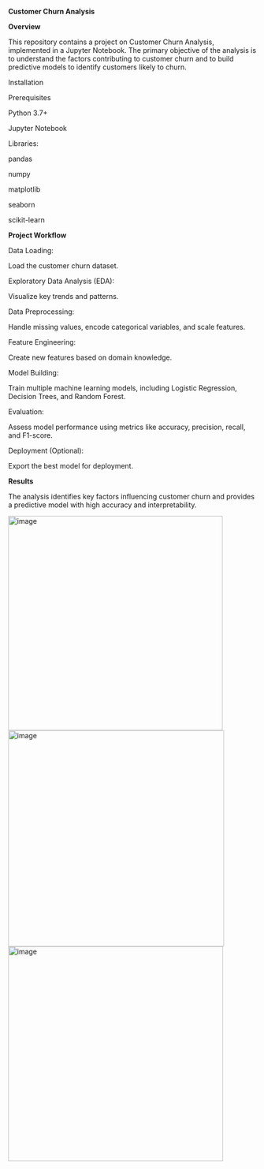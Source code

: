 **Customer Churn Analysis**

**Overview**

This repository contains a project on Customer Churn Analysis, implemented in a Jupyter Notebook. The primary objective of the analysis is to understand the factors contributing to customer churn and to build predictive models to identify customers likely to churn.

Installation

Prerequisites

Python 3.7+

Jupyter Notebook

Libraries:

pandas

numpy

matplotlib

seaborn

scikit-learn

**Project Workflow**

Data Loading:

Load the customer churn dataset.

Exploratory Data Analysis (EDA):

Visualize key trends and patterns.

Data Preprocessing:

Handle missing values, encode categorical variables, and scale features.

Feature Engineering:

Create new features based on domain knowledge.

Model Building:

Train multiple machine learning models, including Logistic Regression, Decision Trees, and Random Forest.

Evaluation:

Assess model performance using metrics like accuracy, precision, recall, and F1-score.

Deployment (Optional):

Export the best model for deployment.

**Results**

The analysis identifies key factors influencing customer churn and provides a predictive model with high accuracy and interpretability.

<img width="435" alt="image" src="https://github.com/user-attachments/assets/2207759e-1b40-41a1-919c-36246d18f5e3" />

<img width="438" alt="image" src="https://github.com/user-attachments/assets/8c4dfa08-69b7-4a96-90a6-065f0f5f87a4" />

<img width="436" alt="image" src="https://github.com/user-attachments/assets/ab7481e8-bd60-4d73-aff0-86276cf9c5de" />


